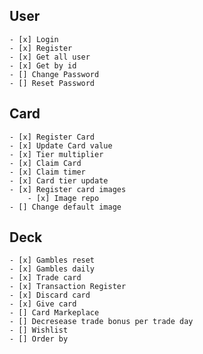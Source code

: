 ## User

    - [x] Login
    - [x] Register
    - [x] Get all user
    - [x] Get by id
    - [] Change Password
    - [] Reset Password

## Card

    - [x] Register Card
    - [x] Update Card value
    - [x] Tier multiplier
    - [x] Claim Card
    - [x] Claim timer
    - [x] Card tier update
    - [x] Register card images
        - [x] Image repo
    - [] Change default image

## Deck

    - [x] Gambles reset
    - [x] Gambles daily
    - [x] Trade card
    - [x] Transaction Register
    - [x] Discard card
    - [x] Give card
    - [] Card Markeplace
    - [] Decresease trade bonus per trade day
    - [] Wishlist
    - [] Order by
